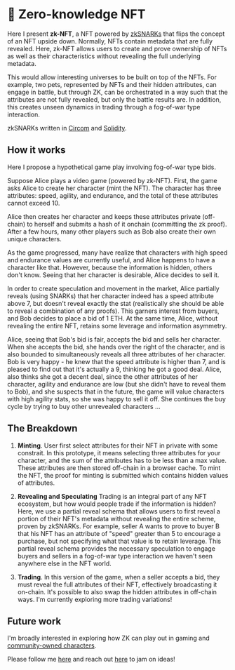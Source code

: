 # 🎲 Zero-knowledge NFT

Here I present **zk-NFT**, a NFT powered by [zkSNARKs](https://z.cash/technology/zksnarks/) that flips the concept of an NFT upside down. Normally, NFTs contain metadata that are fully revealed. Here, zk-NFT allows users to create and prove ownership of NFTs as well as their characteristics without revealing the full underlying metadata.

This would allow interesting universes to be built on top of the NFTs. For example, two pets, represented by NFTs and their hidden attributes, can engage in battle, but through ZK, can be orchestrated in a way such that the attributes are not fully revealed, but only the battle results are. In addition, this creates unseen dynamics in trading through a fog-of-war type interaction.

zkSNARKs written in [Circom](https://github.com/iden3/circom) and [Solidity](https://docs.soliditylang.org/en/v0.8.9/).

## How it works

Here I propose a hypothetical game play involving fog-of-war type bids.

Suppose Alice plays a video game (powered by zk-NFT). First, the game asks Alice to create her character (mint the NFT). The character has three attributes: speed, agility, and endurance, and the total of these attributes cannot exceed 10.

Alice then creates her character and keeps these attributes private (off-chain) to herself and submits a hash of it onchain (committing the zk proof). After a few hours, many other players such as Bob also create their own unique characters.

As the game progressed, many have realize that characters with high speed and endurance values are currently useful, and Alice happens to have a character like that. However, because the information is hidden, others don't know. Seeing that her character is desirable, Alice decides to sell it.

In order to create speculation and movement in the market, Alice partially reveals (using SNARKs) that her character indeed has a speed attribute above 7, but doesn't reveal exactly the stat (realistically she should be able to reveal a combination of any proofs). This garners interest from buyers, and Bob decides to place a bid of 1 ETH. At the same time, Alice, without revealing the entire NFT, retains some leverage and information asymmetry.

Alice, seeing that Bob's bid is fair, accepts the bid and sells her character. When she accepts the bid, she hands over the right of the character, and is also bounded to simultaneously reveals all three attributes of her character. Bob is very happy - he knew that the speed attribute is higher than 7, and is pleased to find out that it's actually a 9, thinking he got a good deal. Alice, also thinks she got a decent deal, since the other attributes of her character, agility and endurance are low (but she didn't have to reveal them to Bob), and she suspects that in the future, the game will value characters with high agility stats, so she was happy to sell it off. She continues the buy cycle by trying to buy other unrevealed characters ...

## The Breakdown

1. **Minting**. User first select attributes for their NFT in private with some constrait. In this prototype, it means selecting three attributes for your character, and the sum of the attributes has to be less than a max value. These attributes are then stored off-chain in a browser cache. To mint the NFT, the proof for minting is submitted which contains hidden values of attributes.

2. **Revealing and Speculating** Trading is an integral part of any NFT ecosystem, but how would people trade if the information is hidden? Here, we use a partial reveal schema that allows users to first reveal a portion of their NFT's metadata without revealing the entire scheme, proven by zkSNARKs. For example, seller A wants to prove to buyer B that his NFT has an attribute of "speed" greater than 5 to encourage a purchase, but not specifying what that value is to retain leverage. This partial reveal schema provides the necessary speculation to engage buyers and sellers in a fog-of-war type interaction we haven't seen anywhere else in the NFT world.

3. **Trading**. In this version of the game, when a seller accepts a bid, they must reveal the full attributes of their NFT, effectively broadcasting it on-chain. It's possible to also swap the hidden attributes in off-chain ways. I'm currently exploring more trading variations!

## Future work

I'm broadly interested in exploring how ZK can play out in gaming and [community-owned characters](https://future.a16z.com/fantasy-hollywood-crypto-and-community-owned-characters/).

Please follow me [here](https://twitter.com/kzdagoof) and reach out [here](https://thekevinz.com/) to jam on ideas!
